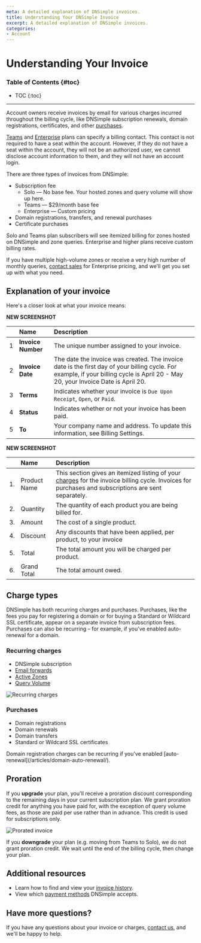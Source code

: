 ```yaml
---
meta: A detailed explanation of DNSimple invoices.
title: Understanding Your DNSimple Invoice
excerpt: A detailed explanation of DNSimple invoices.
categories:
- Account
---
```


# Understanding Your Invoice

### Table of Contents {#toc}

* TOC
{:toc}

---

Account owners receive invoices by email for various charges incurred throughout the billing cycle, like DNSimple subscription renewals, domain registrations, certificates, and other [purchases](#purchases).

[Teams](/articles/dnsimple-plans/#teams) and [Enterprise](/articles/dnsimple-plans/#enterprise) plans can specify a billing contact. This contact is not required to have a seat within the account. However, if they do not have a seat within the account, they will not be an authorized user, we cannot disclose account information to them, and they will not have an account login.

There are three types of invoices from DNSimple:

- Subscription fee
  - Solo — No base fee. Your hosted zones and query volume will show up here.
  - Teams — $29/month base fee
  - Enterprise — Custom pricing
- Domain registrations, transfers, and renewal purchases
- Certificate purchases

Solo and Teams plan subscribers will see itemized billing for zones hosted on DNSimple and zone queries. Enterprise and higher plans receive custom billing rates.

If you have multiple high-volume zones or receive a very high number of monthly queries, [contact sales](https://dnsimple.com/sales) for Enterprise pricing, and we'll get you set up with what you need.

## Explanation of your invoice

Here's a closer look at what your invoice means:

**NEW SCREENSHOT**

|  |**Name**|**Description**|
|:--|:--|:--|
| 1 |  **Invoice Number** | The unique number assigned to your invoice. |
| 2 | **Invoice Date** | The date the invoice was created. The invoice date is the first day of your billing cycle. For example, if your billing cycle is April 20 - May 20, your Invoice Date is April 20. |
| 3 |  **Terms**     | Indicates whether your invoice is `Due Upon Receipt`, `Open`, or `Paid`. |
| 4 |  **Status** | Indicates whether or not your invoice has been paid.  |
| 5 | **To**  | Your company name and address. To update this information, see Billing Settings. |                        

 **NEW SCREENSHOT**   
                                    
 |  | **Name** | **Description** |
|:--|:--|:--|
| 1. | Product Name | This section gives an itemized listing of your [charges](#charge-types) for the invoice billing cycle. Invoices for purchases and subscriptions are sent separately.|
| 2. | Quantity | The quantity of each product you are being billed for. |
| 3. | Amount | The cost of a single product. |
| 4. | Discount | Any discounts that have been applied, per product, to your invoice |
| 5. | Total | The total amount you will be charged per product. |
| 6. | Grand Total | The total amount owed.|

## Charge types

DNSimple has both recurring charges and purchases. Purchases, like the fees you pay for registering a domain or for buying a Standard or Wildcard SSL certificate, appear on a separate invoice from subscription fees. Purchases can also be recurring – for example, if you've enabled auto-renewal for a domain.

### Recurring charges

- DNSimple subscription
- [Email forwards](/articles/email-forwarding/)
- [Active Zones](/articles/dns-hosting)
- [Query Volume](/articles/dns-query-limits)

![Recurring charges](/files/recurring-charges.png)

### Purchases

- Domain registrations
- Domain renewals
- Domain transfers
- Standard or Wildcard SSL certificates

<info>
Domain registration charges can be recurring if you've enabled [auto-renewal](/articles/domain-auto-renewal/).
</info>

## Proration

If you **upgrade** your plan, you'll receive a proration discount corresponding to the remaining days in your current subscription plan. We grant proration credit for anything you have paid for, with the exception of query volume fees, as those are paid per use rather than in advance. This credit is used for subscriptions only. 

![Prorated invoice](/files/prorated-invoice.png)

If you **downgrade** your plan (e.g. moving from Teams to Solo), we do not grant proration credit. We wait until the end of the billing cycle, then change your plan.

## Additional resources

- Learn how to find and view your [invoice history](/articles/account-invoice-history/).
- View which [payment methods](/articles/payment-methods/) DNSimple accepts.

## Have more questions? 

If you have any questions about your invoice or charges, [contact us](https://dnsimple.com/feedback), and we'll be happy to help.


